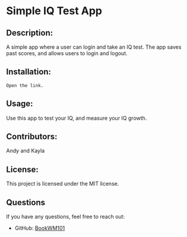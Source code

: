 # Simple IQ Test App

## Description:
A simple app where a user can login and take an IQ test. The app saves past scores, and allows users to login and logout.

## Installation:
```
Open the link.
```

## Usage:
Use this app to test your IQ, and measure your IQ growth.

## Contributors:
Andy and Kayla

## License:
This project is licensed under the MIT license.


## Questions
If you have any questions, feel free to reach out:
- GitHub: [BookWM101](https://github.com/BookWM101)
